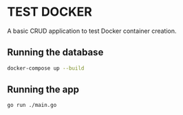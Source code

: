 # TEST DOCKER

A basic CRUD application to test Docker container creation.

## Running the database

```bash
docker-compose up --build
```

## Running the app

```bash
go run ./main.go
```